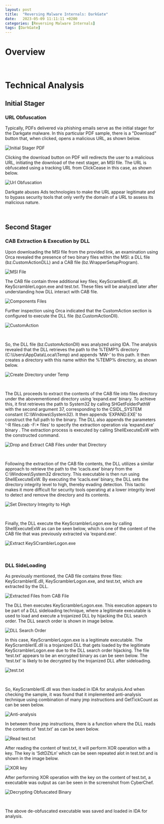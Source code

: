 ```yaml
---
layout:	post
title:  "Reversing Malware Internals: DarkGate"
date:   2023-05-09 11:11:11 +0200
categories: [Reversing Malware Internals]
tags: [DarkGate]
---
```


# **Overview**


<br>

# **Technical Analysis**

## **Initial Stager**

### URL Obfuscation

Typically, PDFs delivered via phishing emails serve as the initial stager for the Darkgate malware. In this particular PDF sample, there is a "Download" button that, when clicked, opens a malicious URL, as shown below.

![Initial Stager PDF](/images/2024-05-09-Reversing-Malware-Internals-DarkGate/1.png)

Clicking the download button on PDF will redirects the user to a malicious URL, initiating the download of the next stager, an MSI file. The URL is obfuscated using a tracking URL from ClickCease in this case, as shown below.

![Url Obfuscation](/images/2024-05-09-Reversing-Malware-Internals-DarkGate/2.png)

Darkgate abuses Ads technologies to make the URL appear legitimate and to bypass security tools that only verify the domain of a URL to assess its malicious nature.

<br>

## **Second Stager**

### CAB Extraction & Execution by DLL

Upon downloading the MSI file from the provided link, an examination using Orca revealed the presence of two binary files within the MSI: a DLL file (bz.CustomActionDLL) and a CAB file (bz.WrapperSetupProgram).

![MSI File](/images/2024-05-09-Reversing-Malware-Internals-DarkGate/3.png)

The CAB file contain three additional key files; KeyScramblerIE.dll, KeyScramblerLogon.exe and test.txt. These files will be analyzed later after understanding how DLL interact with CAB file.

![Components Files](/images/2024-05-09-Reversing-Malware-Internals-DarkGate/4.png)

Further inspection using Orca indicated that the CustomAction section is configured to execute the DLL file (bz.CustomActionDll).

![CustomAction](/images/2024-05-09-Reversing-Malware-Internals-DarkGate/5.png)

<br>

So, the DLL file (bz.CustomActionDll) was analyzed using IDA. The analysis revealed that the DLL retrieves the path to the %TEMP% directory (C:\Users<USER>\AppData\Local\Temp) and appends ‘MW-<UUID>’ to this path. It then creates a directory with this name within the %TEMP% directory, as shown below.

![Create Directory under Temp](/images/2024-05-09-Reversing-Malware-Internals-DarkGate/6.png)

<br>

The DLL proceeds to extract the contents of the CAB file into files directory under the abovementioned directory using ‘expand.exe’ binary. To achieve this, it first retrieves the path to System32 by calling SHGetFolderPathW with the second argument 37, corresponding to the CSIDL_SYSTEM constant (C:\Windows\System32). It then appends ‘EXPAND.EXE’ to construct the full path to the binary. The DLL also appends the parameters ‘-R files.cab -F:* files’ to specify the extraction operation via ‘expand.exe’ binary . The extraction process is executed by calling ShellExecuteExW with the constructed command.

![Drop and Extract CAB Files under that Directory](/images/2024-05-09-Reversing-Malware-Internals-DarkGate/7.png)

<br>

Following the extraction of the CAB file contents, the DLL utilizes a similar approach to retrieve the path to the ‘icacls.exe’ binary from the C:\Windows\System32 directory. This executable is then run using ShellExecuteExW. By executing the ‘icacls.exe’ binary, the DLL sets the directory integrity level to high, thereby evading detection. This tactic makes it more difficult for security tools operating at a lower integrity level to detect and remove the directory and its contents.

![Set Directory Integrity to High](/images/2024-05-09-Reversing-Malware-Internals-DarkGate/8.png)

<br>

Finally, the DLL execute the KeyScramblerLogon.exe by calling ShellExecuteExW as can be seen below, which is one of the content of the CAB file that was previously extracted via ‘expand.exe’.

![Extract KeySCramblerLogon.exe](/images/2024-05-09-Reversing-Malware-Internals-DarkGate/9.png)

<br>

### DLL SideLoading

As previously mentioned, the CAB file contains three files: KeyScramblerIE.dll, KeyScramblerLogon.exe, and test.txt, which are extracted by the DLL.

![Extracted Files from CAB File](/images/2024-05-09-Reversing-Malware-Internals-DarkGate/10.png)

The DLL then executes KeyScramblerLogon.exe. This execution appears to be part of a DLL sideloading technique, where a legitimate executable is used to load and execute a trojanized DLL by hijacking the DLL search order. The DLL search order is shown in image below.

![DLL Search Order](/images/2024-05-09-Reversing-Malware-Internals-DarkGate/11.png)

In this case, KeyScramblerLogon.exe is a legitimate executable. The KeyScramblerIE.dll is a trojanized DLL that gets loaded by the legitimate KeyScramblerLogon.exe due to the DLL search order hijacking. The file ‘test.txt’ appears to be an encrypted binary as can be seen below. The ‘test.txt’ is likely to be decrypted by the trojanized DLL after sideloading.

![test.txt](/images/2024-05-09-Reversing-Malware-Internals-DarkGate/12.png)

<br>

So, KeyScramblerIE.dll was then loaded in IDA for analysis.And when checking the sample, it was found that it implemented anti-analysis technique using combination of many jmp instructions and GetTickCount as can be seen below.

![Anti-analysis](/images/2024-05-09-Reversing-Malware-Internals-DarkGate/13.png)

In between those jmp instructions, there is a function where the DLL reads the contents of ‘test.txt’ as can be seen below.

![Read test.txt](/images/2024-05-09-Reversing-Malware-Internals-DarkGate/14.png)

After reading the content of test.txt, it will perform XOR operation with a key. The key is ‘SdtDZtLn’ which can be seen repeated alot in test.txt and is shown in the image below.

![XOR key](/images/2024-05-09-Reversing-Malware-Internals-DarkGate/15.png)

After performing XOR operation with the key on the content of test.txt, a executable was output as can be seen in the screenshot from CyberChef.

![Decrypting Obfuscated Binary](/images/2024-05-09-Reversing-Malware-Internals-DarkGate/16.png)

<br>

The above de-obfuscated executable was saved and loaded in IDA for analysis.